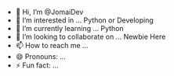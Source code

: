 - 👋 Hi, I’m @JomaiDev
- 👀 I’m interested in ... Python or Developing
- 🌱 I’m currently learning ... Python
- 💞️ I’m looking to collaborate on ... Newbie Here
- 📫 How to reach me ...
- 😄 Pronouns: ...
- ⚡ Fun fact: ...

<!---
JomaiDev/JomaiDev is a ✨ special ✨ repository because its `README.md` (this file) appears on your GitHub profile.
You can click the Preview link to take a look at your changes.
--->
